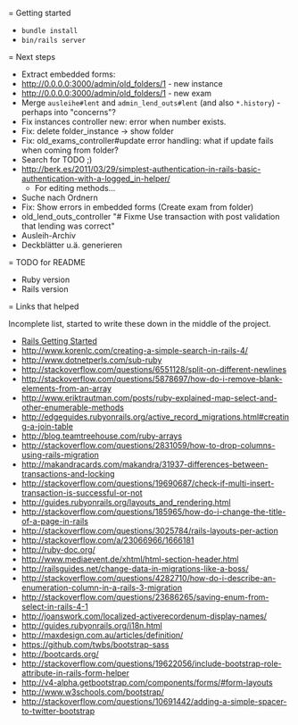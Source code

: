 = Getting started

 * ```bundle install```
 * ```bin/rails server```

= Next steps

 * Extract embedded forms:
  * http://0.0.0.0:3000/admin/old_folders/1 - new instance
  * http://0.0.0.0:3000/admin/old_folders/1 - new exam
 * Merge ```ausleihe#lent``` and ```admin_lend_outs#lent``` (and also ```*.history```) - perhaps into "concerns"?
 * Fix instances controller new: error when number exists.
 * Fix: delete folder_instance -> show folder
 * Fix: old_exams_controller#update error handling: what if update fails when coming from folder?
 * Search for TODO ;)
 * http://berk.es/2011/03/29/simplest-authentication-in-rails-basic-authentication-with-a-logged_in-helper/
   * For editing methods...
 * Suche nach Ordnern
 * Fix: Show errors in embedded forms (Create exam from folder)
 * old_lend_outs_controller "# Fixme Use transaction with post validation that lending was correct"
 * Ausleih-Archiv
 * Deckblätter u.ä. generieren
 
= TODO for README

 * Ruby version
 * Rails version
 
= Links that helped

Incomplete list, started to write these down in the middle of the project. 

 * [Rails Getting Started](http://guides.rubyonrails.org/getting_started.html)
 * http://www.korenlc.com/creating-a-simple-search-in-rails-4/
 * http://www.dotnetperls.com/sub-ruby
 * http://stackoverflow.com/questions/6551128/split-on-different-newlines
 * http://stackoverflow.com/questions/5878697/how-do-i-remove-blank-elements-from-an-array
 * http://www.eriktrautman.com/posts/ruby-explained-map-select-and-other-enumerable-methods
 * http://edgeguides.rubyonrails.org/active_record_migrations.html#creating-a-join-table
 * http://blog.teamtreehouse.com/ruby-arrays
 * http://stackoverflow.com/questions/2831059/how-to-drop-columns-using-rails-migration
 * http://makandracards.com/makandra/31937-differences-between-transactions-and-locking
 * http://stackoverflow.com/questions/19690687/check-if-multi-insert-transaction-is-successful-or-not
 * http://guides.rubyonrails.org/layouts_and_rendering.html
 * http://stackoverflow.com/questions/185965/how-do-i-change-the-title-of-a-page-in-rails
 * http://stackoverflow.com/questions/3025784/rails-layouts-per-action
 * http://stackoverflow.com/a/23066966/1666181
 * http://ruby-doc.org/
 * http://www.mediaevent.de/xhtml/html-section-header.html
 * http://railsguides.net/change-data-in-migrations-like-a-boss/
 * http://stackoverflow.com/questions/4282710/how-do-i-describe-an-enumeration-column-in-a-rails-3-migration
 * http://stackoverflow.com/questions/23686265/saving-enum-from-select-in-rails-4-1
 * http://joanswork.com/localized-activerecordenum-display-names/
 * http://guides.rubyonrails.org/i18n.html
 * http://maxdesign.com.au/articles/definition/
 * https://github.com/twbs/bootstrap-sass
 * http://bootcards.org/
 * http://stackoverflow.com/questions/19622056/include-bootstrap-role-attribute-in-rails-form-helper
 * http://v4-alpha.getbootstrap.com/components/forms/#form-layouts
 * http://www.w3schools.com/bootstrap/
 * http://stackoverflow.com/questions/10691442/adding-a-simple-spacer-to-twitter-bootstrap